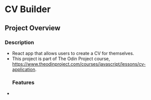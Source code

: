 # CV Builder

## Project Overview

### Description

- React app that allows users to create a CV for themselves.
- This project is part of The Odin Project course, https://www.theodinproject.com/courses/javascript/lessons/cv-application.
  ### Features
-
